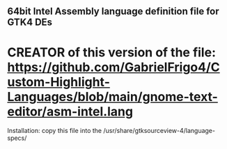 ## 64bit Intel Assembly language definition file for GTK4 DEs
# CREATOR of this version of the file: https://github.com/GabrielFrigo4/Custom-Highlight-Languages/blob/main/gnome-text-editor/asm-intel.lang
Installation: copy this file into the /usr/share/gtksourceview-4/language-specs/
